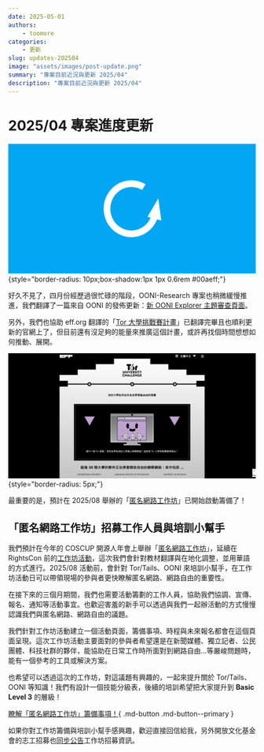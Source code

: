 ```yaml
---
date: 2025-05-01
authors:
    - toomore
categories:
    - 更新
slug: updates-202504
image: "assets/images/post-update.png"
summary: "專案目前近況與更新 2025/04"
description: "專案目前近況與更新 2025/04"
---
```

# 2025/04 專案進度更新

![2025/04 專案進度更新](./assets/images/post-update.png){style="border-radius: 10px;box-shadow:1px 1px 0.6rem #00aeff;"}

好久不見了，四月份經歷過很忙碌的階段，OONI-Research 專案也稍微緩慢推進，我們翻譯了一篇來自 OONI 的發佈更新：[新 OONI Explorer 主題審查頁面](./2025-ooni-explorer-thematic-censorship-pages.md)。

另外，我們也協助 eff.org 翻譯的「[Tor 大學挑戰賽計畫](https://toruniversity.eff.org/zh-tw/)」已翻譯完畢且也順利更新的官網上了，但目前還有沒足夠的能量來推廣這個計畫，或許再找個時間想想如何推動、展開。

<!-- more -->

![EFF, Tor University](./assets/images/eff-tor-university-zh-tw.png){style="border-radius: 5px;"}

最重要的是，預計在 2025/08 舉辦的「[匿名網路工作坊](../../event-workshop-2025.md)」已開始啟動籌備了！

## 「匿名網路工作坊」招募工作人員與培訓小幫手

我們預計在今年的 COSCUP 開源人年會上舉辦「[匿名網路工作坊](../../event-workshop-2025.md)」，延續在 RightsCon 前的[工作坊活動](./rightscon25-pre-event.md)，這次我們會針對教材翻譯與在地化調整，並用華語的方式進行。2025/08 活動前，會針對 Tor/Tails、OONI 來培訓小幫手，在工作坊活動日可以帶領現場的參與者更快瞭解匿名網路、網路自由的重要性。

在接下來的三個月期間，我們也需要活動籌劃的工作人員，協助我們協調、宣傳、報名、通知等活動事宜。也歡迎害羞的新手可以透過與我們一起辦活動的方式慢慢認識我們與匿名網路、網路自由的議題。

我們針對工作坊活動建立一個活動頁面，籌備事項、時程與未來報名都會在這個頁面呈現。這次工作坊活動主要面對的參與者希望還是在新聞媒體、獨立記者、公民團體、科技社群的夥伴，能協助在日常工作時所面對到網路自由...等嚴峻問題時，能有一個參考的工具或解決方案。

也希望可以透過這次的工作坊，對這議題有興趣的，一起來提升關於 Tor/Tails、OONI 等知識！我們有設計一個技能分級表，後續的培訓希望把大家提升到 **Basic Level 3** 的層級！

[瞭解「匿名網路工作坊」籌備事項！](../../event-workshop-2025.md){ .md-button .md-button--primary }

如果你對工作坊籌備與培訓小幫手感興趣，歡迎直接回信給我，另外開放文化基金會的志工招募也[同步公告](https://volunteer.ocf.tw/blog/)工作坊招募資訊。
